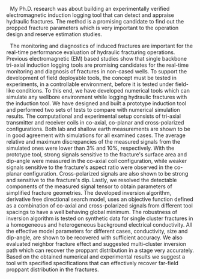 <p style="text-indent:10px;"> My Ph.D. research was about building an experimentally verified electromagnetic induction logging tool that can detect and appraise hydraulic fractures. The method is a promising candidate to find out the propped fracture parameters which is very important to the operation design and reserve estimation studies.</p><p style="text-indent:10px;">The monitoring and diagnostics of induced fractures are important for the real-time performance evaluation of hydraulic fracturing operations. Previous electromagnetic (EM) based studies show that single backbone tri-axial induction logging tools are promising candidates for the real-time monitoring and diagnosis of fractures in non-cased wells. To support the development of field deployable tools, the concept must be tested in experiments, in a controllable environment, before it is tested under field-like conditions. To this end, we have developed numerical tools which can simulate any wellbore environment while logging hydraulic fractures with the induction tool. We have designed and built a prototype induction tool and performed two sets of tests to compare with numerical simulation results. The computational and experimental setup consists of tri-axial transmitter and receiver coils in co-axial, co-planar and cross-polarized configurations. Both lab and shallow earth measurements are shown to be in good agreement with simulations for all examined cases. The average relative and maximum discrepancies of the measured signals from the simulated ones were lower than 3% and 10%, respectively. With the prototype tool, strong signals sensitive to the fracture&#39;s surface area and dip-angle were measured in the co-axial coil configuration, while weaker signals sensitive to the fracture&#39;s aspect ratio were observed in the co-planar configuration. Cross-polarized signals are also shown to be strong and sensitive to the fracture&#39;s dip. Lastly, we resolved the detectable components of the measured signal tensor to obtain parameters of simplified fracture geometries. The developed inversion algorithm, derivative free directional search model, uses an objective function defined as a combination of co-axial and cross-polarized signals from different tool spacings to have a well behaving global minimum. The robustness of inversion algorithm is tested on synthetic data for single cluster fractures in a homogeneous and heterogeneous background electrical conductivity. All the effective model parameters for different cases, conductivity, size and dip-angle, are shown to be recovered with sufficient accuracy. We also evaluated neighbor fracture effect and suggested multi-cluster inversion path which can recover the proppant distribution in a stage very accurately. Based on the obtained numerical and experimental results we suggest a tool with specified specifications that can effectively recover far-field proppant distribution in the fractures.</p>